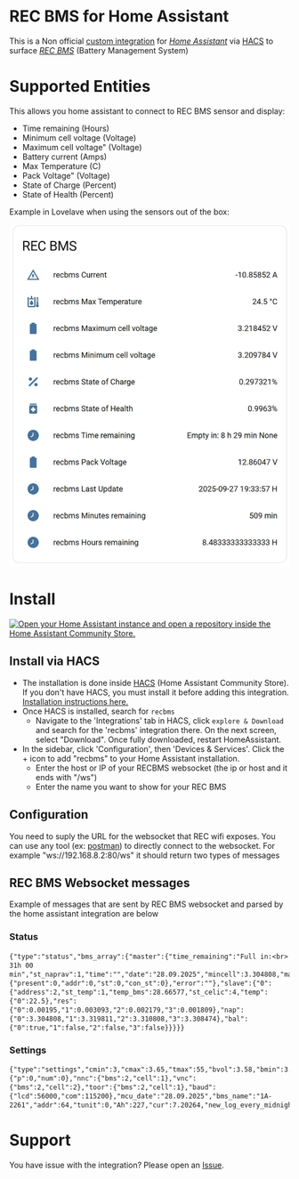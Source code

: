 
# REC BMS for Home Assistant

This is a Non official [custom integration](https://developers.home-assistant.io/docs/creating_component_index/) for *[Home Assistant](https://www.home-assistant.io/)* via [HACS](https://hacs.xyz/) to surface *[REC BMS](https://www.rec-bms.com/)* (Battery Management System) 

 
# Supported Entities

This allows you home assistant to connect to REC BMS sensor and display:
- Time remaining (Hours)
- Minimum cell voltage (Voltage)
- Maximum cell voltage" (Voltage)
- Battery current (Amps)
- Max Temperature (C)
- Pack Voltage" (Voltage)
- State of Charge (Percent)
- State of Health (Percent)

Example in Lovelave when using the sensors out of the box:

![Layout](https://raw.githubusercontent.com/tiagonmas/recbms/main/recbms_layout.jpeg)

# Install

[![Open your Home Assistant instance and open a repository inside the Home Assistant Community Store.](https://my.home-assistant.io/badges/hacs_repository.svg)](https://my.home-assistant.io/redirect/hacs_repository/?owner=tiagonmas&repository=recbms&category=integration)

## Install via HACS

- The installation is done inside [HACS](https://hacs.xyz/) (Home Assistant Community Store). If you don't have HACS, you must install it before adding this integration. [Installation instructions here.](https://hacs.xyz/docs/setup/download)
- Once HACS is installed, search for `recbms`
  - Navigate to the 'Integrations' tab in HACS, click `explore & Download` and search for the 'recbms' integration there. On the next screen, select "Download". Once fully downloaded, restart HomeAssistant.
- In the sidebar, click 'Configuration', then 'Devices & Services'. Click the + icon to add "recbms" to your Home Assistant installation.
  - Enter the host or IP of your RECBMS websocket (the ip or host and it ends with "/ws")
  - Enter the name you want to show for your REC BMS

## Configuration
You need to suply the URL for the websocket that REC wifi exposes.
You can use any tool (ex: [postman](https://www.postman.com/)) to directly connect to the websocket. 
For example "ws://192.168.8.2:80/ws"
it should return two types of messages
## REC BMS Websocket messages 
Example of messages that are sent by REC BMS websocket and parsed by the home assistant integration are below
### Status
```
{"type":"status","bms_array":{"master":{"time_remaining":"Full in:<br> 31h 00 min","st_naprav":1,"time":"","date":"28.09.2025","mincell":3.304808,"maxcell":3.319811,"ibat":7.456289,"tmax":22.5,"vbat":13.2439,"soc":0.285054,"soh":0.9963,"erro":{"present":0,"addr":0,"st":0,"con_st":0},"error":""},"slave":{"0":{"address":2,"st_temp":1,"temp_bms":28.66577,"st_celic":4,"temp":{"0":22.5},"res":{"0":0.00195,"1":0.003093,"2":0.002179,"3":0.001809},"nap":{"0":3.304808,"1":3.319811,"2":3.310808,"3":3.308474},"bal":{"0":true,"1":false,"2":false,"3":false}}}}}
```
### Settings
```
{"type":"settings","cmin":3,"cmax":3.65,"tmax":55,"bvol":3.58,"bmin":3.45,"tbal":55,"tmin":-10,"capa":320,"char":3.58,"ioff":0,"chis":0.25,"razl":0.25,"maxh":0.25,"minh":0.1,"bmth":2,"ioja":0.019531,"soch":0.05,"op2l":3.55,"op2h":0.15,"re1h":0.15,"chac":0.5,"dchc":0.5,"maxc":150,"maxd":150,"clow":3.1,"socs":0.284956,"cycl":37,"cans":2,"chem":3,"strn":2,"re1t":1979711486,"op2t":380239933,"re1v":3.30481,"op2v":3.31648,"cfvc":0.1,"rsbr":2,"err":{"p":0,"num":0},"nnc":{"bms":2,"cell":1},"vnc":{"bms":2,"cell":2},"toor":{"bms":2,"cell":1},"baud":{"lcd":56000,"com":115200},"mcu_date":"28.09.2025","bms_name":"1A-2261","addr":64,"tunit":0,"Ah":227,"cur":7.20264,"new_log_every_midnight":true,"out":false}
```

# Support

You have issue with the integration? Please open an [Issue](https://github.com/tiagonmas/recbms/issues).

